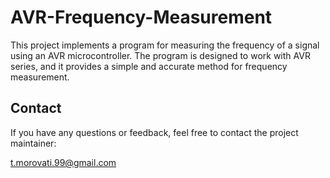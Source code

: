 # AVR-Frequency-Measurement


This project implements a program for measuring the frequency of a signal using an AVR microcontroller. The program is designed to work with AVR series, and it provides a simple and accurate method for frequency measurement.

## Contact
If you have any questions or feedback, feel free to contact the project maintainer:

t.morovati.99@gmail.com
